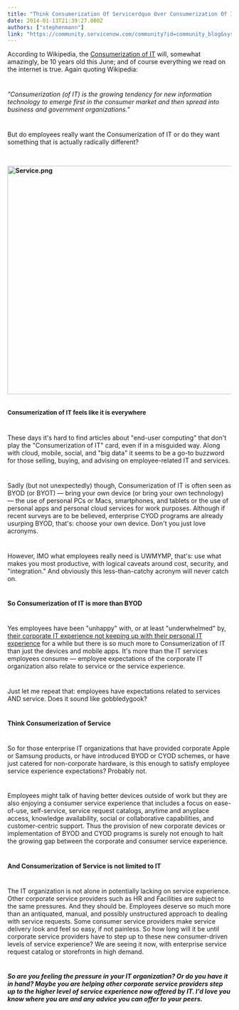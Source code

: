 ```yaml
---
title: "Think Consumerization Of Servicerdquo Over Consumerization Of ITrdquo"
date: 2014-01-13T21:39:27.000Z
authors: ["stephenmann"]
link: "https://community.servicenow.com/community?id=community_blog&sys_id=ec8c66e1dbd0dbc01dcaf3231f961921"
---
```

<p style="margin-bottom: .0001pt;">According to Wikipedia, the <a title="k-external-small" class="jive-link-external-small" href="http://en.wikipedia.org/wiki/Consumerization#Origins" rel="nofollow" target="_blank">Consumerization of IT</a> will, somewhat amazingly, be 10 years old this June; and of course everything we read on the internet is true. Again quoting Wikipedia: </p><p style="min-height: 8pt; height: 8pt; padding: 0px;">  </p><p style="margin-bottom: .0001pt;"><em>"Consumerization (of IT) is the growing tendency for new information technology to emerge first in the consumer market and then spread into business and government organizations." </em></p><p style="min-height: 8pt; height: 8pt; padding: 0px;">  </p><p style="margin-bottom: .0001pt;">But do employees really want the Consumerization of IT or do they want something that is actually radically different?</p><p style="margin-bottom: .0001pt;"><strong><br/></strong></p><p style="margin-bottom: .0001pt;"><strong><a _jive_internal="true" href="/servlet/JiveServlet/showImage/38-2772-7897/Service.png"><img  alt="Service.png" class="image-0 jive-image" height="424" src="a0d30082dbd85fc03eb27a9e0f9619c4.iix" style="height: auto; float: none; display: block; margin-left: auto; margin-right: auto;" width="512"/></a><br/></strong></p><p style="margin-bottom: .0001pt;"><span style="font-size: 10pt; line-height: 1.5em;"><strong>Consumerization of IT feels like it is everywhere</strong></span></p><p style="min-height: 8pt; height: 8pt; padding: 0px;">  </p><p style="margin-bottom: .0001pt;">These days it's hard to find articles about "end-user computing" that don't play the "Consumerization of IT" card, even if in a misguided way. Along with cloud, mobile, social, and "big data" it seems to be a go-to buzzword for those selling, buying, and advising on employee-related IT and services.</p><p style="min-height: 8pt; height: 8pt; padding: 0px;">  </p><p style="margin-bottom: .0001pt;">Sadly (but not unexpectedly) though, Consumerization of IT is often seen as BYOD (or BYOT) — bring your own device (or bring your own technology) — the use of personal PCs or Macs, smartphones, and tablets or the use of personal apps and personal cloud services for work purposes. Although if recent surveys are to be believed, enterprise CYOD programs are already usurping BYOD, that's: choose your own device. Don't you just love acronyms.</p><p style="min-height: 8pt; height: 8pt; padding: 0px;">  </p><p style="margin-bottom: .0001pt;">However, IMO what employees really need is UWMYMP, that's: use what makes you most productive, with logical caveats around cost, security, and "integration." And obviously this less-than-catchy acronym will never catch on.</p><p style="min-height: 8pt; height: 8pt; padding: 0px;">  </p><p style="margin-bottom: .0001pt;"><strong>So Consumerization of IT is more than BYOD</strong></p><p style="min-height: 8pt; height: 8pt; padding: 0px;">  </p><p style="margin-bottom: .0001pt;">Yes employees have been "unhappy" with, or at least "underwhelmed" by, <a title="" _jive_internal="true" data-containerid="2927" data-containertype="37" data-objectid="1358" data-objecttype="38" href="/community?id=community_blog&sys_id=7e6c6ea1dbd0dbc01dcaf3231f9619d2">their corporate IT experience not keeping up with their personal IT experience</a> for a while but there is so much more to Consumerization of IT than just the devices and mobile apps. It's more than the IT services employees consume — employee expectations of the corporate IT organization also relate to service or the service experience.</p><p style="min-height: 8pt; height: 8pt; padding: 0px;">  </p><p style="margin-bottom: .0001pt;">Just let me repeat that: employees have expectations related to services AND service. Does it sound like gobbledygook?</p><p style="min-height: 8pt; height: 8pt; padding: 0px;">  </p><p style="margin-bottom: .0001pt;"><strong>Think Consumerization of Service</strong></p><p style="min-height: 8pt; height: 8pt; padding: 0px;">  </p><p style="margin-bottom: .0001pt;">So for those enterprise IT organizations that have provided corporate Apple or Samsung products, or have introduced BYOD or CYOD schemes, or have just catered for non-corporate hardware, is this enough to satisfy employee service experience expectations? Probably not.</p><p style="min-height: 8pt; height: 8pt; padding: 0px;">  </p><p style="margin-bottom: .0001pt;">Employees might talk of having better devices outside of work but they are also enjoying a consumer service experience that includes a focus on ease-of-use, self-service, service request catalogs, anytime and anyplace access, knowledge availability, social or collaborative capabilities, and customer-centric support. Thus the provision of new corporate devices or implementation of BYOD and CYOD programs is surely not enough to halt the growing gap between the corporate and consumer service experience.</p><p style="min-height: 8pt; height: 8pt; padding: 0px;">  </p><p style="margin-bottom: .0001pt;"><strong>And Consumerization of Service is not limited to IT</strong></p><p style="min-height: 8pt; height: 8pt; padding: 0px;">  </p><p style="margin-bottom: .0001pt;">The IT organization is not alone in potentially lacking on service experience. Other corporate service providers such as HR and Facilities are subject to the same pressures. And they should be. Employees deserve so much more than an antiquated, manual, and possibly unstructured approach to dealing with service requests. Some consumer service providers make service delivery look and feel so easy, if not painless. So how long will it be until corporate service providers have to step up to these new consumer-driven levels of service experience? We are seeing it now, with enterprise service request catalog or storefronts in high demand.</p><p style="min-height: 8pt; height: 8pt; padding: 0px;">  </p><p style="margin-bottom: .0001pt;"><strong><em>So are you feeling the pressure in your IT organization? Or do you have it in hand? Maybe you are helping other corporate service providers step up to the higher level of service experience now offered by IT. I'd love you know where you are and any advice you can offer to your peers.</em></strong></p>